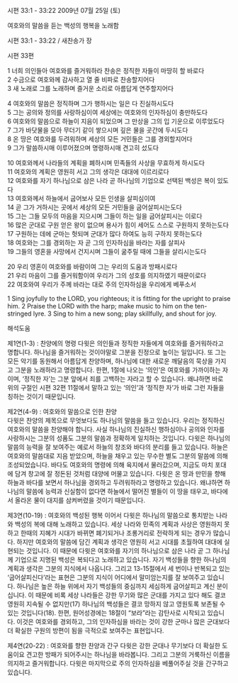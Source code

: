 시편 33:1 - 33:22 
2009년 07월 25일 (토)

여호와의 말씀을 듣는 백성의 행복을 노래함



시편 33:1 - 33:22 / 새찬송가  장


시편 33편 

1 너희 의인들아 여호와를 즐거워하라 찬송은 정직한 자들이 마땅히 할 바로다  
2 수금으로 여호와께 감사하고 열 줄 비파로 찬송할지어다  
3 새 노래로 그를 노래하며 즐거운 소리로 아름답게 연주할지어다  

4 여호와의 말씀은 정직하며 그가 행하시는 일은 다 진실하시도다  
5 그는 공의와 정의를 사랑하심이여 세상에는 여호와의 인자하심이 충만하도다  
6 여호와의 말씀으로 하늘이 지음이 되었으며 그 만상을 그의 입 기운으로 이루었도다  
7 그가 바닷물을 모아 무더기 같이 쌓으시며 깊은 물을 곳간에 두시도다  
8 온 땅은 여호와를 두려워하며 세상의 모든 거민들은 그를 경외할지어다  
9 그가 말씀하시매 이루어졌으며 명령하시매 견고히 섰도다  

10 여호와께서 나라들의 계획을 폐하시며 민족들의 사상을 무효하게 하시도다  
11 여호와의 계획은 영원히 서고 그의 생각은 대대에 이르리로다  
12 여호와를 자기 하나님으로 삼은 나라 곧 하나님의 기업으로 선택된 백성은 복이 있도다  
13 여호와께서 하늘에서 굽어보사 모든 인생을 살피심이여  
14 곧 그가 거하시는 곳에서 세상의 모든 거민들을 굽어살피시는도다  
15 그는 그들 모두의 마음을 지으시며 그들이 하는 일을 굽어살피시는 이로다  
16 많은 군대로 구원 얻은 왕이 없으며 용사가 힘이 세어도 스스로 구원하지 못하는도다  
17 구원하는 데에 군마는 헛되며 군대가 많다 하여도 능히 구하지 못하는도다  
18 여호와는 그를 경외하는 자 곧 그의 인자하심을 바라는 자를 살피사  
19 그들의 영혼을 사망에서 건지시며 그들이 굶주릴 때에 그들을 살리시는도다  

20 우리 영혼이 여호와를 바람이여 그는 우리의 도움과 방패시로다  
21 우리 마음이 그를 즐거워함이여 우리가 그의 성호를 의지하였기 때문이로다  
22 여호와여 우리가 주께 바라는 대로 주의 인자하심을 우리에게 베푸소서

1 Sing joyfully to the LORD, you righteous; it is fitting for the upright to praise him. 2 Praise the LORD with the harp; make music to him on the ten-stringed lyre. 3 Sing to him a new song; play skillfully, and shout for joy.

해석도움





제1연(1-3) : 찬양에의 명령 
다윗은 의인들과 정직한 자들에게 여호와를 즐거워하라고 명합니다. 하나님을 즐거워하는 것이야말로 그분을 진정으로 높이는 일입니다. 또 그는 모든 악기를 동원해서 아름답게 찬양하며, 하나님에 대한 새로운 깨달음의 묵상을 가지고 그분을 노래하라고 명령합니다. 한편, 1절에 나오는 ‘의인’은 여호와를 가까이하는 자이며, ‘정직한 자’는 그분 앞에서 죄를 고백하는 자라고 할 수 있습니다. 왜냐하면 바로 위의 구절인 시편 32편 11절에서 말하고 있는 ‘의인’과 ‘정직한 자’가 바로 그런 자들을 칭하는 것이기 때문입니다. 

제2연(4-9) : 여호와의 말씀으로 인한 찬양  
다윗은 찬양의 제목으로 무엇보다도 하나님의 말씀을 들고 있습니다. 우리는 정직하신 여호와의 말씀을 찬양해야 합니다. 사실 하나님의 진실하신 행하심이나 공의와 인자를 사랑하시는 그분의 성품도 그분의 말씀과 정확하게 일치하는 것입니다. 다윗은 하나님의 말씀의 능력을 잘 보여주는 예로서 하늘의 창조와 바다의 분리를 들고 있습니다. 하늘은 여호와의 말씀대로 지음 받았으며, 하늘을 채우고 있는 무수한 별도 그분의 말씀에 의해 조성되었습니다. 바다도 여호와의 명령에 의해 육지에서 물러갔으며, 지금도 마치 포대에 담겨 창고에 잘 정돈된 것처럼 대양에 머물고 있습니다. 다윗은 온 땅과 만민을 향해 하늘과 바다를 보면서 하나님을 경외하고 두려워하라고 명령하고 있습니다. 왜냐하면 하나님의 말씀에 능력과 신실함이 없다면 하늘에서 떨어진 별들이 이 땅을 태우고, 바다에서 올라온 물이 대지를 삼켜버렸을 것이기 때문입니다.   

제3연(10-19) : 여호와의 백성된 행복
이어서 다윗은 하나님의 말씀으로 통치받는 나라와 백성의 복에 대해 노래하고 있습니다. 세상 나라와 민족의 계획과 사상은 영원하지 못하고 한때의 지혜가 시대가 바뀌면 폐기되거나 조롱거리로 전락하게 되는 경우가 많습니다. 하지만 여호와의 말씀에 담긴 계획과 생각은 영원히 서고 시대를 초월하여 대대에 실현되는 것입니다. 이 때문에 다윗은 여호와를 자기의 하나님으로 삼은 나라 곧 그 하나님께 기업으로 지명된 백성은 복되다고 노래하고 있습니다. 자기 백성들을 향한 하나님의 계획과 생각은 그분의 지식에서 나옵니다. 그리고 13-15절에서 세 번이나 반복되고 있는 ‘굽어살피신다’라는 표현은 그분의 지식이 어디에서 말미암는지를 잘 보여주고 있습니다. 하나님은 높은 하늘 위에서 자기 백성들의 중심까지 세심하게 굽어살피고 계신 분이십니다. 이 때문에 비록 세상 나라들은 강한 무기와 많은 군대를 가지고 있다 해도 결코 영원히 지속될 수 없지만(17) 하나님의 백성들은 결코 망하지 않고 영원토록 보존될 수 있는 것입니다(18). 한편, 원어성경에는 18절이 “보라”라는 감탄사로 시작되고 있습니다. 이것은 여호와를 경외하고, 그의 인자하심을 바라는 것이 강한 군마나 많은 군대보다 더 확실한 구원의 방편이 됨을 극적으로 보여주는 표현입니다. 

제4연(20-22) : 여호와를 향한 찬양과 간구
다윗은 강한 군대나 무기보다 더 확실한 도움이요 견고한 방패가 되어주시는 하나님을 바라봅니다. 그리고 그분의 거룩하신 이름을 의지하고 즐거워합니다. 다윗은 마지막으로 주의 인자하심을 베풀어주실 것을 간구하고 있습니다.